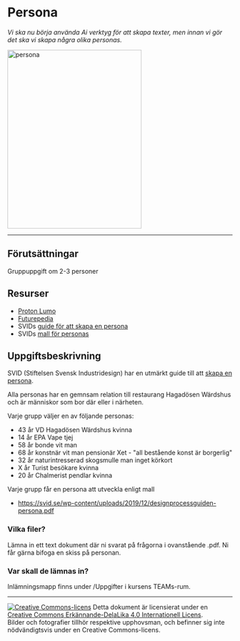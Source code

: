 # Persona  

_Vi ska nu börja använda Ai verktyg för att skapa texter, men innan vi gör det ska vi skapa några olika personas._

<img width="300" height="400" alt="persona" src="https://github.com/user-attachments/assets/1916b5cd-de84-4828-95f4-f7d86da3cf1c" />

--- 

## Förutsättningar  

Gruppuppgift om 2-3 personer  

## Resurser  
* [Proton Lumo](https://lumo.proton.me/)
* [Futurepedia](https://www.futurepedia.io/)
* SVIDs [guide för att skapa en persona](https://svid.se/guider-och-verktyg/metoder/persona/)
* SVIDs [mall för personas](https://svid.se/wp-content/uploads/2019/12/designprocessguiden-persona.pdf)  

## Uppgiftsbeskrivning  

SVID (Stiftelsen Svensk Industridesign) har en utmärkt guide till att [skapa en persona](https://svid.se/guider-och-verktyg/metoder/persona/). 

Alla personas har en gemnsam relation till restaurang Hagadösen Wärdshus och är människor som bor där eller i närheten. 

Varje grupp väljer en av följande personas:

* 43 år VD Hagadösen Wärdshus kvinna 
* 14 år EPA Vape tjej
* 58 år bonde vit man
* 68 år konstnär vit man pensionär Xet - "all bestående konst är borgerlig" 
* 32 år naturintresserad skogsmulle man inget körkort 
* X år Turist besökare kvinna
* 20 år Chalmerist pendlar kvinna

Varje grupp får en persona att utveckla enligt mall 
- https://svid.se/wp-content/uploads/2019/12/designprocessguiden-persona.pdf

### Vilka filer?  
Lämna in ett text dokument där ni svarat på frågorna i ovanstående .pdf. 
Ni får gärna bifoga en skiss på personan.

### Var skall de lämnas in? 

Inlämningsmapp finns under /Uppgifter i kursens TEAMs-rum.

---
[![Creative Commons-licens](https://i.creativecommons.org/l/by-sa/4.0/80x15.png)](http://creativecommons.org/licenses/by-sa/4.0/) Detta dokument är licensierat under en [Creative Commons Erkännande-DelaLika 4.0 Internationell Licens](http://creativecommons.org/licenses/by-sa/4.0/).    
Bilder och fotografier tillhör respektive upphovsman, och befinner sig inte nödvändigtsvis under en Creative Commons-licens.  
